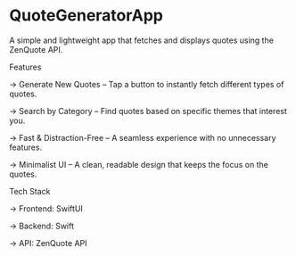 # QuoteGeneratorApp

A simple and lightweight app that fetches and displays quotes using the ZenQuote API.

Features

-> Generate New Quotes – Tap a button to instantly fetch different types of quotes.
 
-> Search by Category – Find quotes based on specific themes that interest you.
 
-> Fast & Distraction-Free – A seamless experience with no unnecessary features.
 
-> Minimalist UI – A clean, readable design that keeps the focus on the quotes.

Tech Stack

-> Frontend: SwiftUI
 
-> Backend: Swift
 
-> API: ZenQuote API
